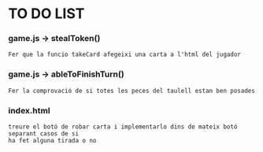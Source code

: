 
# TO DO LIST
### game.js -> stealToken()
    Fer que la funcio takeCard afegeixi una carta a l'html del jugador

### game.js -> ableToFinishTurn()
    Fer la comprovació de si totes les peces del taulell estan ben posades

### index.html
    treure el botó de robar carta i implementarlo dins de mateix botó separant casos de si 
    ha fet alguna tirada o no